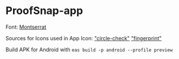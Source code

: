 # ProofSnap-app

Font: [Montserrat](https://fonts.adobe.com/fonts/montserrat)

Sources for Icons used in App Icon:
["circle-check"](https://fontawesome.com/icons/circle-check?s=solid)
["fingerprint"](https://fontawesome.com/icons/fingerprint?s=solid)

Build APK for Android with `eas build -p android --profile preview`